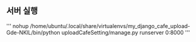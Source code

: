 ## 서버 실행
'''
nohup /home/ubuntu/.local/share/virtualenvs/my_django_cafe_upload-Gde-NKlL/bin/python uploadCafeSetting/manage.py runserver 0:8000
'''
